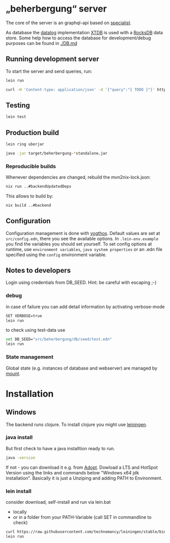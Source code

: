 # „beherbergung“ server

The core of the server is an graphql-api based on [specialist](https://github.com/ajk/specialist-server).

As database the [datalog](https://en.wikipedia.org/wiki/Datalog) implementation [XTDB](https://xtdb.com/) is used with a [RocksDB](https://rocksdb.org/) data store. Some help how to access the database for development/debug purposes can be found in [./DB.md](./DB.md)

## Running development server

To start the server and send queries, run:

```bash
lein run

curl -H 'Content-type: application/json' -d '{"query":"{ TODO }"}' http://localhost:4000/graphql
```

## Testing

```bash
lein test
```

## Production build

```bash
lein ring uberjar

java -jar target/beherbergung-*standalone.jar
```

### Reproducible builds

Whenever dependencies are changed, rebuild the mvn2nix-lock.json:

```bash
nix run ..#backendUpdatedDeps
```

This allows to build by:

```bash
nix build ..#backend
```

## Configuration

Configuration management is done with [yogthos](https://github.com/yogthos/config).
Default values are set at `src/config.edn`, there you see the available options.
In `.lein-env.example` you find the variables you should set yourself.
To set config options at runtime, use `environment variables`, `java system properties` or an .edn file specified using the `config` environment variable.

## Notes to developers

Login using credentials from DB_SEED. Hint: be careful with escaping ;-)

### debug 

in case of failure you can add detail information by activating verbose-mode

```bash
SET VERBOSE=true
lein run
```

to check using test-data use

```bash
set DB_SEED="src/beherbergung/db/seed/test.edn"
lein run
```




### State management

Global state (e.g. instances of database and webserver) are managed by [mount](https://github.com/tolitius/mount).

# Installation

## Windows

The backend runs clojure. To install clojure you might use [leiningen](https://leiningen.org/).

### java install
But first check to have a java installtion ready to run. 

```bash
java -version
```

If not - you can download it e.g. from [Adopt](https://adoptopenjdk.net/installation.html#x64_win-jdk). Dowload a LTS and HotSpot Version using the links and commands below "Windows x64 jdk installation". Basically it is just a Unziping and adding PATH to Environment. 

### lein install

consider download, self-install and run via lein.bat 
 * locally 
 * or in a folder from your PATH-Variable (call SET in commandline to check)

```bash
curl https://raw.githubusercontent.com/technomancy/leiningen/stable/bin/lein.bat >lein.bat
lein run
```
